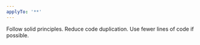 ```yaml
---
applyTo: '**'
---
```

Follow solid principles.
Reduce code duplication.
Use fewer lines of code if possible.
